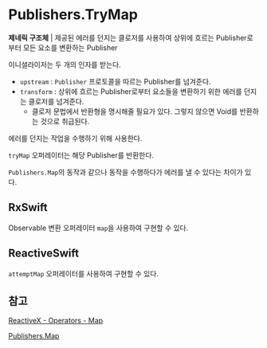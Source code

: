 # Publishers.TryMap

**제네릭 구조체** | 제공된 에러를 던지는 클로저를 사용하여 상위에 흐르는 Publisher로부터 모든 요소를 변환하는 Publisher

이니셜라이저는 두 개의 인자를 받는다.

- `upstream` : `Publisher` 프로토콜을 따르는 Publisher를 넘겨준다.
- `transform` : 상위에 흐르는 Publisher로부터 요소들을 변환하기 위한 에러를 던지는 클로저를 넘겨준다.
  - 클로저 문법에서 반환형을 명시해줄 필요가 있다. 그렇지 않으면 Void를 반환하는 것으로 취급된다.

에러를 던지는 작업을 수행하기 위해 사용한다.

`tryMap` 오퍼레이터는 해당 Publisher를 반환한다.

`Publishers.Map`의 동작과 같으나 동작을 수행하다가 에러를 낼 수 있다는 차이가 있다.

## RxSwift

Observable 변환 오퍼레이터 `map`을 사용하여 구현할 수 있다. 

## ReactiveSwift

`attemptMap` 오퍼레이터를 사용하여 구현할 수 있다.

## 참고

[ReactiveX - Operators - Map](http://reactivex.io/documentation/operators/map.html)

[Publishers.Map](./Map.md)
